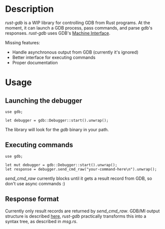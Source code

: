 # Description

*rust-gdb* is a WIP library for controlling GDB from Rust programs. At the
moment, it can launch a GDB process, pass commands, and parse gdb's responses.
*rust-gdb* uses GDB's
[Machine Interface](https://sourceware.org/gdb/onlinedocs/gdb/GDB_002fMI.html).

Missing features:

* Handle asynchronous output from GDB (currently it's ignored)
* Better interface for executing commands
* Proper documentation

# Usage

## Launching the debugger

    use gdb;

    let debugger = gdb::Debugger::start().unwrap();

The library will look for the *gdb* binary in your path.

## Executing commands

    use gdb;

    let mut debugger = gdb::Debugger::start().unwrap();
    let response = debugger.send_cmd_raw("your-command-here\n").unwrap();

*send_cmd_raw* currently blocks until it gets a result record from GDB, so don't
use async commands :)

## Response format

Currently only result records are returned by *send_cmd_raw*. GDB/MI output
structure is described [here](https://sourceware.org/gdb/onlinedocs/gdb/GDB_002fMI-Output-Syntax.html),
*rust-gdb* practically transforms this into a syntax tree, as described in
*msg.rs*.
